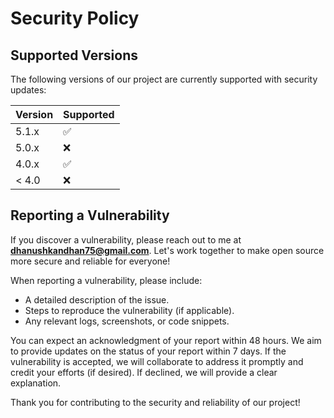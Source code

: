 # Security Policy

## Supported Versions

The following versions of our project are currently supported with security updates:

| Version | Supported          |
| ------- | ------------------ |
| 5.1.x   | :white_check_mark: |
| 5.0.x   | :x:                |
| 4.0.x   | :white_check_mark: |
| < 4.0   | :x:                |

## Reporting a Vulnerability

If you discover a vulnerability, please reach out to me at **dhanushkandhan75@gmail.com**. Let's work together to make open source more secure and reliable for everyone!

When reporting a vulnerability, please include:

- A detailed description of the issue.
- Steps to reproduce the vulnerability (if applicable).
- Any relevant logs, screenshots, or code snippets.

You can expect an acknowledgment of your report within 48 hours. We aim to provide updates on the status of your report within 7 days. If the vulnerability is accepted, we will collaborate to address it promptly and credit your efforts (if desired). If declined, we will provide a clear explanation.

Thank you for contributing to the security and reliability of our project!

